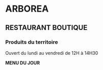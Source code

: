 

# ARBOREA 
## RESTAURANT BOUTIQUE 
### Produits du territoire 

Ouvert du lundi au vendredi de 12H à 14H30

**MENU DU JOUR**
